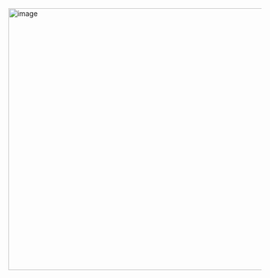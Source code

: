 <img width="992" height="523" alt="image" src="https://github.com/user-attachments/assets/831cc4f9-1fa7-467d-a715-8bbe27140fe6" />
